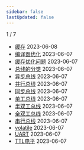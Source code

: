 ```yaml
---
sidebar: false
lastUpdated: false
---
```

1 / 7
- [缓存](../pages/缓存) 2023-06-08
- [编译器优化](../pages/编译器优化) 2023-06-07
- [缓存优化问题](../pages/缓存优化问题) 2023-06-07
- [总线的分类](../pages/总线的分类) 2023-06-07
- [异步总线](../pages/异步总线) 2023-06-07
- [并行总线](../pages/并行总线) 2023-06-07
- [同步总线](../pages/同步总线) 2023-06-07
- [单工总线](../pages/单工总线) 2023-06-07
- [半双工总线](../pages/半双工总线) 2023-06-07
- [全双工总线](../pages/全双工总线) 2023-06-07
- [串行总线](../pages/串行总线) 2023-06-07
- [volatile](../pages/volatile) 2023-06-07
- [UART](../pages/UART) 2023-06-07
- [TTL电平](../pages/TTL电平) 2023-06-07

